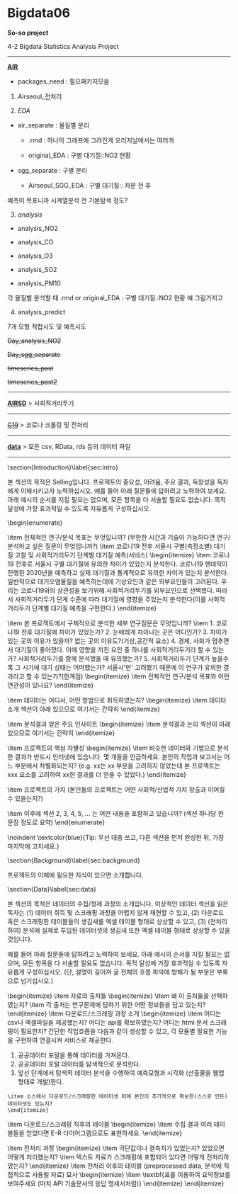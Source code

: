 # Bigdata06
**So-so project**

4-2 Bigdata Statistics Analysis Project

***
**<u>AIR</u>**

- packages_need : 필요패키지모음

1) Airseoul_전처리

2) *EDA* 

  - air_separate : 물질별 분리
    
    - .rmd : 하나의 그래프에 그려진게 오리지날에서는 여러개
    
    - original_EDA : 구별 대기질::NO2 현황

  - sgg_separate : 구별 분리
    
    - Airseoul_SGG_EDA : 구별 대기질:: 차분 전 후  

예측이 목표니까 시계열분석 전 기본탐색 정도?

3) *analysis* 
  
  - analysis_NO2

  - analysis_CO
  
  - analysis_O3

  - analysis_SO2

  - analysis_PM10

각 물질별 분석할 때 .rmd or original_EDA : 구별 대기질::NO2 현황 얘 그림가지고

4) analysis_predict

7개 모형 적합시도 및 예측시도

~~Day_analysis_NO2~~

~~Day_sgg_separate~~

~~timeseries_past~~

~~timeseries_past2~~

***
**<u>AIRSD</u>** > 사회적거리두기

***
~~<u>C19</u>~~ > 코로나 크롤링 및 전처리

***
**<u>data</u>** > 모든 csv, RData, rds 등의 데이터 파일

***


\section{Introduction}\label{sec:intro}

본 섹션의 목적은 Selling입니다. 프로젝트의 중요성, 어려움, 주요 결과, 독창성을 독자에게 이해시키고자 노력하십시오. 예를 들어 아래 질문들에 답하려고 노력하여 보세요. 아래 예시의 순서를 지킬 필요는 없으며, 모든 항목을 다 서술할 필요도 없습니다. 목적 달성에 가장 효과적일 수 있도록 자유롭게 구성하십시오.

\begin{enumerate}

\item 전체적인 연구/분석 목표는 무엇입니까? (무한한 시간과 기술이 가능하다면 연구/분석하고 싶은 질문이 무엇입니까?)
\item 코로나19 전후 서울시 구별(측정소별) 대기질 고찰 및 사회적거리두기 단계별 대기질 예측(서비스)
    \begin{itemize} 
    \item 코로나19 전후로 서울시 구별 대기질에 유의한 차이가 있었는지 분석한다. 코로나19 팬데믹이 진행된 2020년을 예측하고 실제 대기질과 통계적으로 유의한 차이가 있는지 분석한다. 일반적으로 대기오염물질을 예측하는데에 기상요인과 같은 외부요인들이 고려된다. 우리는 코로나19와의 상관성을 보기위해 사회적거리두기를 외부요인으로 선택했다. 따라서 사회적거리두기 단계 수준에 따라 대기질에 영향을 주었는지 분석한다(이를 사회적 거리두기 단계별 대기질 예측을 구현한다.)
    \end{itemize}

\item 본 프로젝트에서 구체적으로 분석한 세부 연구질문은 무엇입니까?
\item 1. 코로나19 전후 대기질에 차이가 있었는가? 2. 눈에띄게 차이나는 곳은 어디인가? 3. 차이가 있는 곳의 이유가 있을까? 없는 곳의 이유도?(기상,공간적 요소) 4. 경제, 사회가 멈추면서 대기질이 좋아졌다. 이에 영향을 끼친 요인 중 하나를 사회적거리두기라 할 수 있는가? 사회적거리두기를 함께 분석했을 때 유의했는가? 5. 사회적거리두기 단계가 높을수록 그 시기에 대기 상태는 어떠했는가? 서울시'만' 고려했기 때문에 이 연구가 유의한 결과라고 할 수 있는가?(한계점)
    \begin{itemize}
    \item 전체적인 연구/분석 목표와 어떤 연관성이 있나요?
    \end{itemize}

\item 데이터는 어디서, 어떤 방법으로 취득하였는지?
    \begin{itemize}
    \item 데이터 소개 섹션이 아래 있으므로 여기서는 간략히
    \end{itemize}
    
\item 분석결과 얻은 주요 인사이트
    \begin{itemize}
    \item 분석결과 논의 섹션이 아래 있으므로 여기서는 간략히
    \end{itemize}
    
\item 프로젝트의 핵심 차별성
    \begin{itemize}
    \item 비슷한 데이터와 기법으로 분석한 결과가 반드시 인터넷에 있습니다. 몇 개들을 언급하세요. 본인의 작업과 보고서는 어느 부분에서 차별화되는지? (e.g. xx는 xx 부분을 고려하지 않았는데 본 프로젝트는 xxx 요소를 고려하여 xx한 결과를 더 얻을 수 있었다.)
    \end{itemize}

\item 프로젝트의 가치 (본인들의 프로젝트는 어떤 사회적/산업적 가치 창출과 이어질 수 있을는지?)


\item 이후에 섹션 2, 3, 4, 5, ... 는 어떤 내용을 포함하고 있습니까? (섹션 하나당 한 문장 정도로 요약)
\end{enumerate}

\noindent \textcolor{blue}{Tip: 우선 대충 쓰고, 다른 섹션을 먼저 완성한 뒤, 가장 마지막에 고치세요.}
	


\section{Background}\label{sec:background}

프로젝트의 이해에 필요한 지식이 있으면 소개합니다.



\section{Data}\label{sec:data}


본 섹션의 목적은 데이터의 수집/정제 과정의 소개입니다. 이상적인 데이터 섹션을 읽은 독자는 (1) 데이터 취득 및 스크래핑 과정을 어렵지 않게 재현할 수 있고, (2) 다운로드 혹은 스크래핑한 테이블들의 생김새를 엑셀 테이블 형태로 상상할 수 있고, (3) (전처리하여) 분석에 실제로 투입된 데이터셋의 생김새 또한 엑셀 테이블 형태로 상상할 수 있을 것입니다. 

예를 들어 아래 질문들에 답하려고 노력하여 보세요. 아래 예시의 순서를 지킬 필요는 없으며, 모든 항목을 다 서술할 필요도 없습니다. 목적 달성에 가장 효과적일 수 있도록 자유롭게 구성하십시오. (단, 설명이 길어져 글 전체의 흐름 파악에 방해가 될 부분은 부록으로 넘기십시오.)

\begin{itemize}
\item 자료의 출처들
    \begin{itemize}
    \item 왜 이 출처들을 선택하였는지?
    \item 각 출처는 연구문제에 답하기 위한 어떤 정보들을 담고 있는지?
    \end{itemize}
\item 다운로드/스크래핑 과정 소개
    \begin{itemize}
    \item 어디는 csv나 엑셀파일을 제공했는지? 어디는 api를 확보하였는지? 어디는 html 문서 스크래핑이 필요한지?
    간단한 작업흐름을 다음과 같이 생성할 수 있고, 각 모듈별 필요한 기능을 구현하여 연결시켜 서비스로 제공한다.

  1. 공공데이터 포털을 통해 데이터를 가져온다.
  2. 공공데이터 포털 데이터를 탐색적으로 분석한다.
  3. 앞선 단계에서 탐색적 데이터 분석을 수행하여 예측모형과 시각화 (산출물을 웹앱 형태로 개발)한다.
  
    \item 소스에서 다운로드/스크래핑한 데이터셋 외에 본인이 추가적으로 확보한(스스로 만든) 데이터셋도 있는지?
    \end{itemize}
	
\item 다운로드/스크래핑 직후의 테이블
    \begin{itemize}
    \item 수집 결과 여러 테이블들을 얻었다면 E-R 다이어그램으로도 표현하세요.
    \end{itemize}
	 
\item 전처리 과정 
    \begin{itemize}
    \item 극단값이나 결측치가 있었는지? 있었으면 어떻게 처리했는지?
    \item 텍스트 자료가 스크래핑에 포함되어 있다면 어떻게 전처리하였는지?
    \end{itemize}
\item 전처리 이후의 테이블 (preprocessed data, 분석에 직접적으로 사용될 자료) 묘사 
\begin{itemize}
    \item \textbf{표를 이용하여 요약정보를 보여주세요 (마치 API 기술문서의 응답 명세서처럼)}
    \end{itemize}
\end{itemize}

